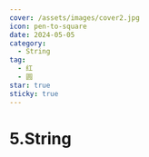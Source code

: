 ```yaml
---
cover: /assets/images/cover2.jpg
icon: pen-to-square
date: 2024-05-05
category:
  - String
tag:
  - 红
  - 圆
star: true
sticky: true
---
```


# 5.String

